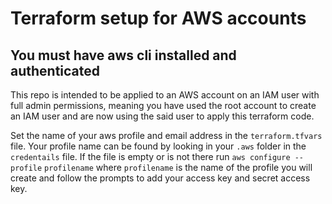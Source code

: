 # Terraform setup for AWS accounts
## You must have aws cli installed and authenticated
This repo is intended to be applied to an AWS account on an IAM user with full admin permissions, meaning you have used the root account to create an IAM user and are now using the said user to apply this terraform code.

Set the name of your aws profile and email address in the `terraform.tfvars` file. Your profile name can be found by looking in your `.aws` folder in the `credentails` file. If the file is empty or is not there run `aws configure --profile` `profilename` where `profilename` is the name of the profile you will create and follow the prompts to add your access key and secret access key.